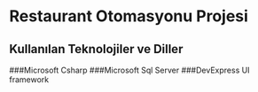 # Restaurant Otomasyonu Projesi
## Kullanılan Teknolojiler ve Diller
###Microsoft Csharp
###Microsoft Sql Server 
###DevExpress UI framework
